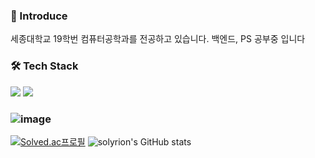 


<!--
**solyrion/solyrion** is a ✨ _special_ ✨ repository because its `README.md` (this file) appears on your GitHub profile.

Here are some ideas to get you started:

- 🔭 I’m currently working on ...
- 🌱 I’m currently learning ...
- 👯 I’m looking to collaborate on ...
- 🤔 I’m looking for help with ...
- 💬 Ask me about ...
- 📫 How to reach me: ...
- 😄 Pronouns: ...
- ⚡ Fun fact: ...
-->
### 👋 Introduce
세종대학교 19학번 컴퓨터공학과를 전공하고 있습니다.
백엔드, PS 공부중 입니다

### 🛠 Tech Stack
<img src="https://img.shields.io/badge/Python-3776AB?style=flat-square&logo=python&logoColor=white"/> <img src="https://img.shields.io/badge/Django-092E20?style=flat-square&logo=django&logoColor=white"/>

### ![image](https://user-images.githubusercontent.com/70051475/186180025-95a66f2e-bf64-430c-a90d-dc1d1a2c1f07.png)

[![Solved.ac프로필](http://mazassumnida.wtf/api/v2/generate_badge?boj=ert1015)](https://solved.ac/ert1015)
![solyrion's GitHub stats](https://github-readme-stats.vercel.app/api?username=solyrion&show_icons=true&theme=synthwave)












